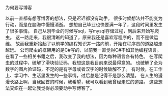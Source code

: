为何要写博客


以前一直都有想写博客的想法，只是迟迟都没有动手。
很多时候想法并不能变为行动，而是在脑海中慢慢消逝。
想想自己毕业也快要满一年了，这段时间里发生了很多事情。
自己从刚毕业的时候写sql，写mysql存储过程，到后来开始写爬虫。
这一路走来，我很清晰的知道了，原来我还是喜欢写程序的，而不是做运维。
故而我重新拾起了以前学的编程知识并一路向前，开始在程序员的道路越走越远。
公司爬虫的框架用的是C#写的，以前我一直觉得C#不如其他编程语言。
在看了一些相关书籍之后，我改变了我的想法，因为每种语言各有特色。
在写爬虫的过程中，破解了滑块验证码，我想这是我目前来说最得意的。
也破解了全为数字的图片验证码，不足的是有字母或者汉字的时候破解不了。
有时候，在工作上、学习中、生活里发生的一些事情，过后总是记得不是那么清楚。
在人生的漫漫长路上啊，当我回首的时候，我希望，我可以看到我曾经走过的道路。
这些想法交织在一起让我觉得必须要动手写博客了。





